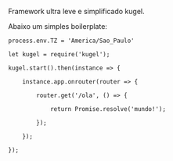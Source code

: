 Framework ultra leve e simplificado kugel.

Abaixo um simples boilerplate:

```
process.env.TZ = 'America/Sao_Paulo'

let kugel = require('kugel');

kugel.start().then(instance => {

	instance.app.onrouter(router => {

		router.get('/ola', () => {

			return Promise.resolve('mundo!');

		});

	});

});
```